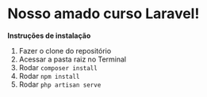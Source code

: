 # Nosso amado curso Laravel!

**Instruções de instalação**

1. Fazer o clone do repositório
2. Acessar a pasta raiz no Terminal
3. Rodar `composer install`
4. Rodar `npm install`
5. Rodar `php artisan serve`